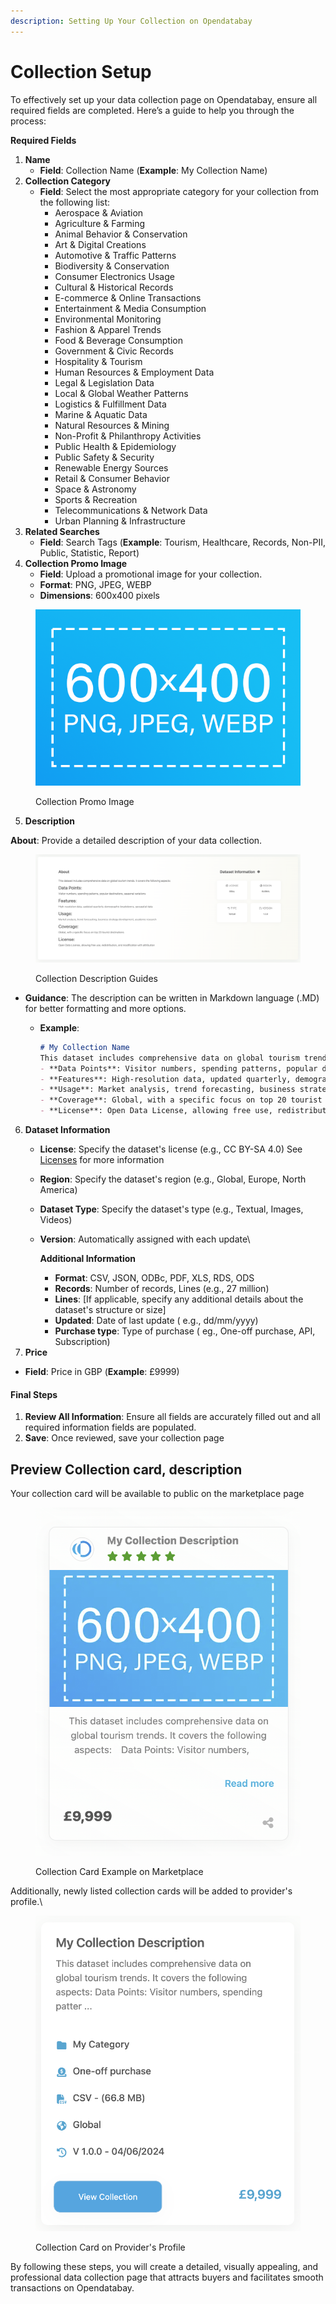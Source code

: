 ```yaml
---
description: Setting Up Your Collection on Opendatabay
---
```


# Collection Setup

To effectively set up your data collection page on Opendatabay, ensure all required fields are completed. Here’s a guide to help you through the process:

**Required Fields**

1. **Name**
   * **Field**: Collection Name (**Example**: My Collection Name)
2. **Collection Category**
   * **Field**: Select the most appropriate category for your collection from the following list:
     * Aerospace & Aviation
     * Agriculture & Farming
     * Animal Behavior & Conservation
     * Art & Digital Creations
     * Automotive & Traffic Patterns
     * Biodiversity & Conservation
     * Consumer Electronics Usage
     * Cultural & Historical Records
     * E-commerce & Online Transactions
     * Entertainment & Media Consumption
     * Environmental Monitoring
     * Fashion & Apparel Trends
     * Food & Beverage Consumption
     * Government & Civic Records
     * Hospitality & Tourism
     * Human Resources & Employment Data
     * Legal & Legislation Data
     * Local & Global Weather Patterns
     * Logistics & Fulfillment Data
     * Marine & Aquatic Data
     * Natural Resources & Mining
     * Non-Profit & Philanthropy Activities
     * Public Health & Epidemiology
     * Public Safety & Security
     * Renewable Energy Sources
     * Retail & Consumer Behavior
     * Space & Astronomy
     * Sports & Recreation
     * Telecommunications & Network Data
     * Urban Planning & Infrastructure
3. **Related Searches**
   * **Field**: Search Tags (**Example**: Tourism, Healthcare, Records, Non-PII, Public, Statistic, Report)
4. **Collection Promo Image**
   * **Field**: Upload a promotional image for your collection.
   * **Format**: PNG, JPEG, WEBP
   * **Dimensions**: 600x400 pixels

<figure><img src="../.gitbook/assets/Collection Promo Guides.png" alt=""><figcaption><p>Collection  Promo Image </p></figcaption></figure>

5. **Description**

**About**: Provide a detailed description of your data collection.

<figure><img src="../.gitbook/assets/image (3) (1).png" alt=""><figcaption><p>Collection Description Guides</p></figcaption></figure>

* **Guidance**: The description can be written in Markdown language (.MD) for better formatting and more options.
  *   **Example**:

      ```markdown
      # My Collection Name
      This dataset includes comprehensive data on global tourism trends. It covers the following aspects:
      - **Data Points**: Visitor numbers, spending patterns, popular destinations, seasonal variations
      - **Features**: High-resolution data, updated quarterly, demographic breakdowns, geospatial data
      - **Usage**: Market analysis, trend forecasting, business strategy development, academic research
      - **Coverage**: Global, with a specific focus on top 20 tourist destinations
      - **License**: Open Data License, allowing free use, redistribution, and modification with attribution
      ```

6. **Dataset Information**
   * **License**: Specify the dataset's license (e.g., CC BY-SA 4.0) See [Licenses](broken-reference) for more information
   * **Region**: Specify the dataset's region (e.g., Global, Europe, North America)
   * **Dataset Type**: Specify the dataset's type (e.g., Textual, Images, Videos)
   *   **Version**: Automatically assigned with each update\


       **Additional Information**

       * **Format**: CSV, JSON, ODBc, PDF, XLS, RDS, ODS
       * **Records**: Number of records, Lines (e.g., 27 million)
       * **Lines**: \[If applicable, specify any additional details about the dataset's structure or size]
       * **Updated**: Date of last update ( e.g., dd/mm/yyyy)
       * **Purchase type**: Type of purchase ( eg., One-off purchase, API, Subscription)
7. **Price**

* **Field**: Price in GBP (**Example**: £9999)

#### Final Steps

1. **Review All Information**: Ensure all fields are accurately filled out and all required information fields are populated.
2. **Save**: Once reviewed, save your collection page&#x20;

## Preview Collection card, description

Your collection card will be available to public on the marketplace page

<figure><img src="../.gitbook/assets/image (1).png" alt=""><figcaption><p>Collection Card Example on Marketplace</p></figcaption></figure>

Additionally, newly listed collection cards will be added to provider's profile.\


<figure><img src="../.gitbook/assets/image (3).png" alt=""><figcaption><p>Collection Card on Provider's Profile</p></figcaption></figure>

By following these steps, you will create a detailed, visually appealing, and professional data collection page that attracts buyers and facilitates smooth transactions on Opendatabay.
